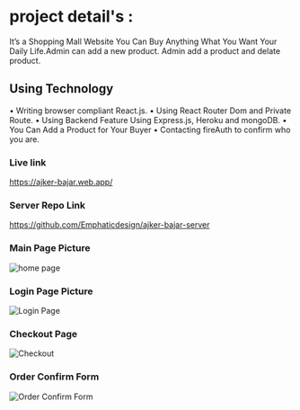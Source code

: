 # project detail's : 
It’s a Shopping Mall Website You Can Buy Anything What You
Want Your Daily Life.Admin can add a new product. Admin add a product and delate product.


## Using Technology
• Writing browser compliant React.js.
• Using React Router Dom and Private Route.
• Using Backend Feature Using Express.js, Heroku and mongoDB.
• You Can Add a Product for Your Buyer
• Contacting fireAuth to confirm who you are.

### Live link 
https://ajker-bajar.web.app/

### Server Repo Link
https://github.com/Emphaticdesign/ajker-bajar-server

### Main Page Picture
![home page](https://user-images.githubusercontent.com/76814426/116700894-20efe980-a9e9-11eb-92ec-bb1fdfc9a438.png)

### Login Page Picture
![Login Page](https://user-images.githubusercontent.com/76814426/116701190-6f9d8380-a9e9-11eb-9a89-957129bb6bc9.png)

### Checkout Page
![Checkout](https://user-images.githubusercontent.com/76814426/116701374-a7a4c680-a9e9-11eb-927f-e82f07101732.png)

### Order Confirm Form 
![Order Confirm Form](https://user-images.githubusercontent.com/76814426/116701579-e2a6fa00-a9e9-11eb-9079-90b9c744e2e4.png)

